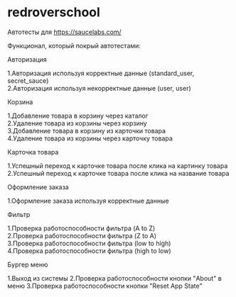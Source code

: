 # redroverschool
Автотесты для https://saucelabs.com/

Функционал, который покрый автотестами:

Авторизация

1.Авторизация используя корректные данные (standard_user, secret_sauce)  
2.Авторизация используя некорректные данные (user, user)                 

Корзина

1.Добавление товара в корзину через каталог                              
2.Удаление товара из корзины через корзину                               
3.Добавление товара в корзину из карточки товара                         
4.Удаление товара из корзины через карточку товара                       

Карточка товара

1.Успешный переход к карточке товара после клика на картинку товара      
2.Успешный переход к карточке товара после клика на название товара      

Оформление заказа

1.Оформление заказа используя корректные данные                          

Фильтр

1.Проверка работоспособности фильтра (A to Z)                            
2.Проверка работоспособности фильтра (Z to A)                            
3.Проверка работоспособности фильтра (low to high)                       
4.Проверка работоспособности фильтра (high to low)                       

Бургер меню

1.Выход из системы
2.Проверка работоспособности кнопки "About" в меню
3.Проверка работоспособности кнопки "Reset App State"                    
